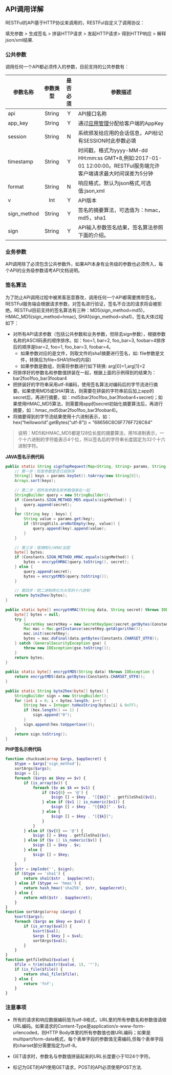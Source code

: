 ## API调用详解

RESTFul的API基于HTTP协议来调用的，RESTFul自定义了调用协议：

填充参数 > 生成签名 > 拼装HTTP请求 > 发起HTTP请求> 得到HTTP响应 > 解释json/xml结果.

### 公共参数
调用任何一个API都必须传入的参数，目前支持的公共参数有：

|参数名称|参数类型|是否必须|参数描述|
|---|:---:|:---:|---|
|api|String|Y|API接口名称|
|app_key|String|Y|通过[应用管理]($app_url$)分配给客户端的AppKey|
|session|String|N|系统颁发给应用的会话信息，API标记有<span class="label label-warning">SESSION</span>时此参数必填|
|timestamp|String|Y|时间戳，格式为yyyy-MM-dd HH:mm:ss GMT+8,例如:2017-01-01 12:00:00。RESTFul服务端允许客户端请求最大时间误差为5分钟|
|format|String|N|响应格式，默认为json格式,可选值:json,xml|
|v|Int|Y|API版本|
|sign_method|String|Y|签名的摘要算法，可选值为：hmac，md5，sha1|
|sign|String|Y|API输入参数签名结果，签名算法参照下面的介绍。|

### 业务参数
API调用除了必须包含公共参数外，如果API本身有业务级的参数也必须传入，每个API的业务级参数请考API文档说明。

### 签名算法

为了防止API调用过程中被黑客恶意篡改，调用任何一个API都需要携带签名，RESTFul服务端会根据请求参数，对签名进行验证，签名不合法的请求将会被拒绝。RESTFul目前支持的签名算法有三种：MD5(sign_method=md5)，HMAC_MD5(sign_method=hmac), SHA1(sign_method=sha1)，签名大体过程如下：

* 对所有API请求参数（包括公共参数和业务参数，但除去sign参数），根据参数名称的ASCII码表的顺序排序。如：foo=1, bar=2, foo_bar=3, foobar=4排序后的顺序是bar=2, foo=1, foo_bar=3, foobar=4。
    * 如果参数对应的是文件，则取文件的sha1摘要进行签名，如: file参数是文件，转换后为file=SHA1(file的内容)
    * 如果参数是数组，则需将参数进行如下转换: arg[0]=1,arg[1]=2
* 将排序好的参数名和参数值拼装在一起，根据上面的示例得到的结果为：bar2foo1foo_bar3foobar4
* 把拼装好的字符串采用utf-8编码，使用签名算法对编码后的字节流进行摘要。如果使用MD5或SHA1算法，则需要在拼装的字符串前后加上app的secret后，再进行摘要，如：md5(bar2foo1foo_bar3foobar4+secret)；如果使用HMAC_MD5算法，则需要用app的secret初始化摘要算法后，再进行摘要，如：hmac_md5(bar2foo1foo_bar3foobar4)。
* 将摘要得到的字节流结果使用十六进制表示，如：hex(“helloworld”.getBytes(“utf-8”)) = “68656C6C6F776F726C64”

> 说明：MD5和HMAC_MD5都是128位长度的摘要算法，用16进制表示，一个十六进制的字符能表示4个位，所以签名后的字符串长度固定为32个十六进制字符。

__JAVA签名示例代码__

```java
public static String signTopRequest(Map<String, String> params, String secret, String signMethod) throws IOException {
    // 第一步：检查参数是否已经排序
    String[] keys = params.keySet().toArray(new String[0]);
    Arrays.sort(keys);
 
    // 第二步：把所有参数名和参数值串在一起
    StringBuilder query = new StringBuilder();
    if (Constants.SIGN_METHOD_MD5.equals(signMethod)) {
        query.append(secret);
    }
    for (String key : keys) {
        String value = params.get(key);
        if (StringUtils.areNotEmpty(key, value)) {
            query.append(key).append(value);
        }
    }
 
    // 第三步：使用MD5/HMAC加密
    byte[] bytes;
    if (Constants.SIGN_METHOD_HMAC.equals(signMethod)) {
        bytes = encryptHMAC(query.toString(), secret);
    } else {
        query.append(secret);
        bytes = encryptMD5(query.toString());
    }
 
    // 第四步：把二进制转化为大写的十六进制
    return byte2hex(bytes);
}
 
public static byte[] encryptHMAC(String data, String secret) throws IOException {
    byte[] bytes = null;
    try {
        SecretKey secretKey = new SecretKeySpec(secret.getBytes(Constants.CHARSET_UTF8), "HmacMD5");
        Mac mac = Mac.getInstance(secretKey.getAlgorithm());
        mac.init(secretKey);
        bytes = mac.doFinal(data.getBytes(Constants.CHARSET_UTF8));
    } catch (GeneralSecurityException gse) {
        throw new IOException(gse.toString());
    }
    return bytes;
}
 
public static byte[] encryptMD5(String data) throws IOException {
    return encryptMD5(data.getBytes(Constants.CHARSET_UTF8));
}
 
public static String byte2hex(byte[] bytes) {
    StringBuilder sign = new StringBuilder();
    for (int i = 0; i < bytes.length; i++) {
        String hex = Integer.toHexString(bytes[i] & 0xFF);
        if (hex.length() == 1) {
            sign.append("0");
        }
        sign.append(hex.toUpperCase());
    }
    return sign.toString();
}
```

__PHP签名示例代码__

```php
function chucksum(array $args, $appSecret) {
    $type = $args['sign_method'];
    sortArgs($args);
    $sign = [];
    foreach ($args as $key => $v) {
        if (is_array($v)) {
            foreach ($v as $k => $v1) {
                if ($v1{0} == '@') {
                    $sign [] = $key . "[{$k}]" . getfileSha1($v1);
                } else if ($v1 || is_numeric($v1)) {
                    $sign [] = $key . "[{$k}]" . $v1;
                } else {
                    $sign [] = $key . "[{$k}]";
                }
            }
        } else if ($v{0} == '@') {
            $sign [] = $key . getfileSha1($v);
        } else if ($v || is_numeric($v)) {
            $sign [] = $key . $v;
        } else {
            $sign [] = $key;
        }
    }
    $str = implode('', $sign);
    if ($type == 'sha1') {
        return sha1($str . $appSecret);
    } else if ($type == 'hmac') {
        return hash_hmac('sha256', $str, $appSecret);
    } else {
        return md5($str . $appSecret);
    }
}
function sortArgs(array &$args) {
    ksort($args);
    foreach ($args as $key => $val) {
        if (is_array($val)) {
            ksort($val);
            $args [ $key ] = $val;
            sortArgs($val);
        }
    }
}
function getfileSha1($value) {
    $file = trim(substr($value, 1), '"');
    if (is_file($file)) {
        return sha1_file($file);
    } else {
        return 'fnf';
    }
}
```

### 注意事项
* 所有的请求和响应数据编码皆为utf-8格式，URL里的所有参数名和参数值请做URL编码。如果请求的Content-Type是application/x-www-form-urlencoded，则HTTP Body体里的所有参数值也做URL编码；如果是multipart/form-data格式，每个表单字段的参数值无需编码,但每个表单字段的charset部分需要指定为utf-8。

* GET请求时，参数名与参数值拼装起来的URL长度要小于1024个字符。
* 标记为<span class="label label-info">GET</span>的API使用GET请求，<span class="label label-success">POST</span>的API必须使用POST方法.